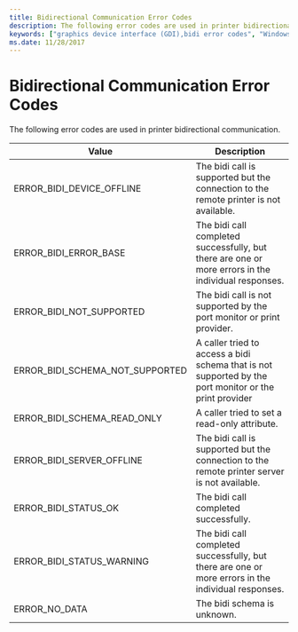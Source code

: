 ```yaml
---
title: Bidirectional Communication Error Codes
description: The following error codes are used in printer bidirectional communication.
keywords: ["graphics device interface (GDI),bidi error codes", "Windows graphics device interface (GDI),bidi error codes", "GDI,bidi error codes", "graphics device interface (GDI),bidirectional error codes", "Windows graphics device interface (GDI),bidirectional error codes", "GDI,bidirectional error codes", "graphics device interface (GDI),bidirectional error codes", "Windows graphics device interface (GDI),bidirectional error codes", "GDI,bidirectional error codes", "printing,bidi error codes", "printing,bidirectional error codes", "printing,bidirectional error codes", "bidi error codes", "bidirectional error codes", "bidirectional error codes"]
ms.date: 11/28/2017
---
```


# Bidirectional Communication Error Codes


The following error codes are used in printer bidirectional communication.

| Value                               | Description                                                                                            |
|-------------------------------------|--------------------------------------------------------------------------------------------------------|
| ERROR\_BIDI\_DEVICE\_OFFLINE        | The bidi call is supported but the connection to the remote printer is not available.                  |
| ERROR\_BIDI\_ERROR\_BASE            | The bidi call completed successfully, but there are one or more errors in the individual responses.    |
| ERROR\_BIDI\_NOT\_SUPPORTED         | The bidi call is not supported by the port monitor or print provider.                                  |
| ERROR\_BIDI\_SCHEMA\_NOT\_SUPPORTED | A caller tried to access a bidi schema that is not supported by the port monitor or the print provider |
| ERROR\_BIDI\_SCHEMA\_READ\_ONLY     | A caller tried to set a read-only attribute.                                                           |
| ERROR\_BIDI\_SERVER\_OFFLINE        | The bidi call is supported but the connection to the remote printer server is not available.           |
| ERROR\_BIDI\_STATUS\_OK             | The bidi call completed successfully.                                                                  |
| ERROR\_BIDI\_STATUS\_WARNING        | The bidi call completed successfully, but there are one or more errors in the individual responses.    |
| ERROR\_NO\_DATA                     | The bidi schema is unknown.                                                                            |

 

 

 




